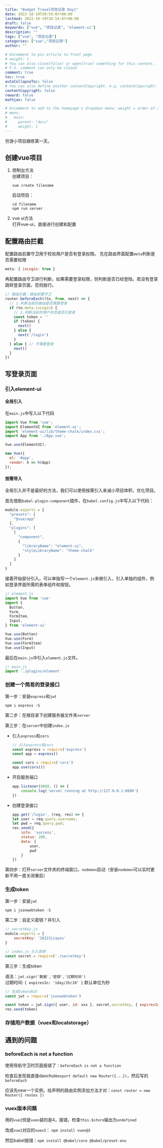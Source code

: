 ```yaml
---
title: "Budget Travel项目记录 Day1"
date: 2022-10-19T20:54:07+08:00
lastmod: 2022-10-19T20:54:07+08:00
draft: false
keywords: ["vue", "项目记录", "element-ui"]
description: ""
tags: ["vue", "项目记录"]
categories: ["vue","项目记录"]
author: ""

# Uncomment to pin article to front page
# weight: 1
# You can also close(false) or open(true) something for this content.
# P.S. comment can only be closed
comment: true
toc: true
autoCollapseToc: false
# You can also define another contentCopyright. e.g. contentCopyright: "This is another copyright."
contentCopyright: false
reward: false
mathjax: false

# Uncomment to add to the homepage's dropdown menu; weight = order of article
# menu:
#   main:
#     parent: "docs"
#     weight: 1
---
```

穷游小项目跟练第一天。
<!--more-->

## 创建vue项目

1. 控制台方法  
    创建项目：
    ```text
    vue create filename
    ```
    启动项目：
    ```text
    cd filename
    npm run server
    ```
2. vue ui方法  
    打开vue-ui，直接进行创建和配置

## 配置路由拦截

配置路由前置守卫用于校验用户是否有登录权限。
先在路由界面配置`meta`判断是否需要权限
```js
meta: { isLogin: true }
```
再配置路由守卫进行判断，如果需要登录权限，则判断是否已经登陆，若没有登录跳转登录页面，否则放行。
```js
// 路由拦截：路由前置守卫
router.beforeEach((to, from, next) => {
  // 1.判断当前的路由是否需要登录
  if (to.meta.isLogin) {
    // 2.判断当前的用户状态是否已登录
    const token = ''
    if (token) {
      next()
    } else {
      next('/login')
    }
  } else { // 不需要登录
    next()
  }
})
```

## 写登录页面
### 引入element-ui
#### 全局引入
在`main.js`中写入以下代码
```js
import Vue from 'vue';
import ElementUI from 'element-ui';
import 'element-ui/lib/theme-chalk/index.css';
import App from './App.vue';

Vue.use(ElementUI);

new Vue({
  el: '#app',
  render: h => h(App)
});
```

#### 按需导入
全局引入并不是最好的方法，我们可以使用按需引入来减小项目体积，优化项目。  

首先借助`babel-plugin-component`插件，在`babel.config.js`中写入以下代码：
```js
module.exports = {
  "presets": [
    "@vue/app"
  ],
  "plugins": [
    [
      "component",
      {
        "libraryName": "element-ui",
        "styleLibraryName": "theme-chalk"
      }
    ]
  ]
}
```
接着开始部分引入。可以单独写一个`element.js`来做引入，引入单独的组件，例如登录界面所需的表单组件和按钮。
```js
// element.js
import Vue from 'vue'
import {
  Button,
  Form,
  FormItem,
  Input,
} from 'element-ui'

Vue.use(Button)
Vue.use(Form)
Vue.use(FormItem)
Vue.use(Input)
```
最后在`main.js`中引入`element.js`文件。
```js
// main.js
import './plugins/element'
```

### 创建一个简易的登录接口
第一步：安装`express`和`jwt`
```text
npm i express -S
```

第二步：在根目录下创建服务器文件夹`server`

第三步：在`server`中创建`index.js`
- 引入`express`和`cors`
    ```js
    // 引入express和cors
    const express = require('express')
    const app = express()

    const cors = require('cors')
    app.use(cors())
    ```
- 开启服务端口
    ```js
    app.listener(8888, () => {
        console.log('server running at http://127.0.0.1:8888')
    })
    ```
- 创建登录接口
    ```js
    app.get('/login', (req, res) => {
    let user = req.query.username;
    let pwd = req.query.pwd;
    res.send({
        info: 'success',
        status: 200,
        data: {
            user,
            pwd
        }
    })
    ```
第四步：打开`server`文件夹的终端窗口，`nodemon`启动（安装`nodemon`可以实时更新不用一直关闭重启）

### 生成token
第一步：安装`jwt`
```js
npm i jsonwebtoken -S
```
第二步：自定义密钥？并引入
```js
// secretKey.js
module.exports = {
    secretKey: '20223jiayou'
}

// index.js 引入密钥
const secret = require('./secretkey')
```

第三步：生成token  

语法：`jwt.sign('数据','密钥','过期时间')`  
过期时间: `{ expiresIn: '1day/1h/10' }` 默认单位为秒
```js
// 生成token标识
const jwt = require('jsonwebtoken')

const token = jwt.sign({ user, id: xxx }, secret.secretKey, { expiresIn: 20 })
res.send(token)
```

### 存储用户数据（vuex和localstorage）


## 遇到的问题

### beforeEach is not a function
使用导航守卫时页面报错了：`beforeEach is not a function`

检查后发现我直接daochule`export default new Router({...})`，然后写的`beforeEach`

应该先new一个实例，给声明的路由实例添加方法才对：`const router = new Router({ routes })`

### vuex版本问题
用的`vue2`但是`vuex`装的是4，报错，检查`this.$store`输出为`undefined`

改成`vue2`对应的`vuex3`： `npm install vuex@3`

然后babel报错：`npm install @babel/core @babel/preset-env`
